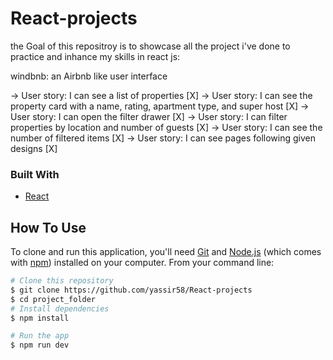 # React-projects

the Goal of this repositroy is to showcase all the project i've done to practice and inhance my skills in react js:


windbnb: an Airbnb like user interface

-> User story: I can see a list of properties [X]
-> User story: I can see the property card with a name, rating, apartment type, and super host [X]
-> User story: I can open the filter drawer [X]
-> User story: I can filter properties by location and number of guests [X]
-> User story: I can see the number of filtered items [X]
-> User story: I can see pages following given designs [X]

### Built With
- [React](https://reactjs.org/)



## How To Use

To clone and run this application, you'll need [Git](https://git-scm.com) and [Node.js](https://nodejs.org/en/download/) (which comes with [npm](http://npmjs.com)) installed on your computer. From your command line:

```bash
# Clone this repository
$ git clone https://github.com/yassir58/React-projects
$ cd project_folder
# Install dependencies
$ npm install

# Run the app
$ npm run dev
```
